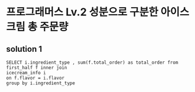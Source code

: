 # 프로그래머스 Lv.2 성분으로 구분한 아이스크림 총 주문량

## solution 1

```mysql
SELECT i.ingredient_type , sum(f.total_order) as total_order from first_half f inner join
icecream_info i 
on f.flavor = i.flavor
group by i.ingredient_type 
```